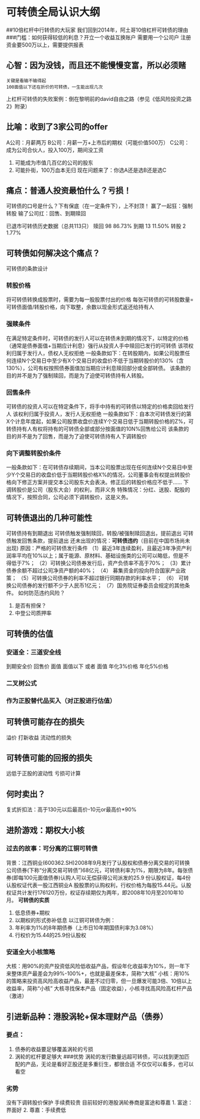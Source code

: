 # 可转债全局认识大纲
##10倍杠杆中行转债的大玩家
我们回到2014年，阿土哥10倍杠杆可转债的理由
###门槛：如何获得较低的利息？开立一个收益互换账户
    需要用一个公司户
    注册资金要500万以上，需要提供报表
## 心智：因为没钱，而且还不能慢慢变富，所以必须赌
    关键是看输不输得起
    100面值以下还在折价的可转债，一生能出现几次

上杠杆可转债的失败案例：倒在黎明前的david自由之路（参见《低风险投资之路2》附录）
## 比喻：收到了3家公司的offer
A公司：月薪两万
B公司：月薪一万+上市后的期权（可能价值500万）
C公司：成为公司合伙人，投入100万，期间没工资
1. 可能成为市值几百亿的公司的股东
2. 可能扑街，100万血本无归
现在问题来了：你选A还是选B还是选C
## 痛点：普通人投资最怕什么？亏损！
可转债的口号是什么？下有保底（在一定条件下），上不封顶！
赢了一起狂：强制转股
输了公司扛：回售、到期赎回

已退市可转债历史数据（总共113只）
赎回 98 86.73%
到期 13 11.50%
转股 2 1.77%
## 可转债如何解决这个痛点？
可转债的条款设计
### 转股价格
将可转债转换成股票时，需要为每一股股票付出的价格
每张可转债的可转股数量=可转债面值/转股价格，向下取整，余数以现金形式返还给持有人
### 强赎条件
在满足特定条件时，可转债的发行人可以在转债未到期的情况下，以特定的价格（通常是债券面值+当期应计利息）强行从投资人手中赎回已发行的可转债
该项权利归属于发行人，债权人无权拒绝
一般条款如下：在转股期内，如果公司股票任何连续N个交易日中至少有X个交易日的收盘价不低于当期转股价的130%（含130%），公司有权按照债券面值加当期应计利息赎回部分或全部转债。
该条款的目的并不是为了强制赎回，而是为了迫使可转债持有人转股。
### 回售条件
可转债的投资人可以在特定条件下，将手中持有的可转债以特定的价格卖回给发行人
该权利归属于投资人，发行人无权拒绝
一般条款如下：自本次可转债发行的第X个计息年度起，如果公司股票收盘价连续Y个交易日低于当期转股价格的Z%，可转债持有人有权将持有的可转债全部或部分按面值的10N%回售给公司
该条款的目的并不是为了回售，而是为了迫使可转债持有人下调转股价
### 向下调整转股价条件
一般条款如下：在可转债存续期间，当本公司股票出现在任何连续N个交易日中至少Y个交易日的收盘价低于当期转股价格X%的情况，公司董事会有权提出转股价格向下修正方案并提交本公司股东大会表决。修正后的转股价格应不低于……
下调转股价是公司（股东大会）的权利，而非义务
特殊情况：分红、送股、配股的情况下，按照合同，公司必须下调转股价，这是义务。
## 可转债退出的几种可能性
可转债持有到期退出
可转债触发强制赎回，转股/被强制赎回退出，提前退出
可转债触发回售条款，提前退出
还未出现的情况：**可转债违约**（目前在中国市场尚未出现)
原因：严格的可转债发行条件
（1）最近3年连续盈利，且最近3年净资产利润率平均在10%以上；属于能源、原材料、基础设施类的公司可以略低，但是不得低于7%；
（2）可转换公司债券发行后，资产负债率不高于70%；
（3）累计债券余额不超过公司净资产额的40%；
（4） 募集资金的投向符合国家产业政策；
（5）可转换公司债券的利率不超过银行同期存款的利率水平；
（6） 可转换公司债券的发行额不少于人民币1亿元；
（7）国务院证券委员会规定的其他条件。
如何防范违约风险？
1. 是否有担保？
2. 中登公司质押率
## 可转债的估值
### 安道全：三道安全线
到期安全价
回售价
面值
面值以下
或者
面值
年化3%价格
年化5%价格
### 二叉树公式
### 作为正股替代品买入（对正股进行估值）
## 可转债可能存在的损失
溢价
打新收益
流动性的损失
## 可转债可能的回报的损失
远低于正股的波动性
亏损可计算

## 何时卖出？
复式折扣法：高于130元以后最高价-10元or最高价*90%

## 进阶游戏：期权大小核
### 过去的故事：可分离的江铜可转债
背景：江西铜业(600362.SH)2008年9月发行了认股权和债券分离交易的可转换公司债券(下称“分离交易可转债”)68亿元，可转债利率为1%，期限为8年。每张债券(即每100元面值债券)认购人可以无偿获得公司派发的25.9 份认股权证，每4份认股权证代表一股江西铜业A 股股票的认购权利，行权价格为每股15.44元。认股权证共计发行176120万份，权证存续期仅为两年，即2008年10月至2010年10月。
**可转债的实质**
1. 低息债券+期权
2. 以期权的形式弥补低息
以江铜可转债为例：
1. 年利率为1%的8年期债券（上市日10年期国债利率为3.08%）
2. 行权价为15.44的25.9份认股权
### 安道全大小核策略
大核：用90%的资产投资低风险低收益产品，假设年化收益率为10%，则一年下来整体资产最差会为99%-100%+，也就是最差保本，简称“大核”
小核：用10%的策略来投资高风险高收益产品，最差不过归零，但一旦爆发可能3倍、10倍以上收益率，简称“小核”
大核寻找保本产品（固定收益），小核寻找高风险高杠杆产品（激进）
## 引进新品种：港股涡轮+保本理财产品（债券）
### 要点：
1. 债券的收益要足够覆盖涡轮的亏损
2. 涡轮的杠杆要足够大
###优势
涡轮的发行数量远超可转债，可以找到更加匹配的产品，无论是看好正股还是多重衍生，都很合适
不仅仅可以看多，也可以看空
### 劣势
没有下调转股价保护
手续费较贵
目前较好的港股涡轮券商是富途和尊嘉
    1. 富途：界面好
    2. 尊嘉：手续费低